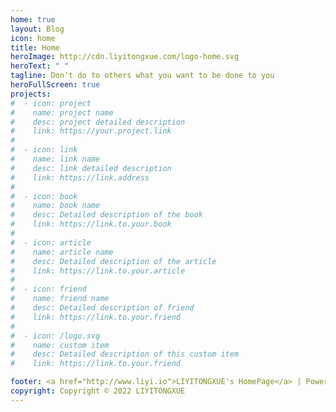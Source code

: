 ```yaml
---
home: true
layout: Blog
icon: home
title: Home
heroImage: http://cdn.liyitongxue.com/logo-home.svg
heroText: " "
tagline: Don't do to others what you want to be done to you
heroFullScreen: true
projects:
#  - icon: project
#    name: project name
#    desc: project detailed description
#    link: https://your.project.link
#
#  - icon: link
#    name: link name
#    desc: link detailed description
#    link: https://link.address
#
#  - icon: book
#    name: book name
#    desc: Detailed description of the book
#    link: https://link.to.your.book
#
#  - icon: article
#    name: article name
#    desc: Detailed description of the article
#    link: https://link.to.your.article
#
#  - icon: friend
#    name: friend name
#    desc: Detailed description of friend
#    link: https://link.to.your.friend
#
#  - icon: /logo.svg
#    name: custom item
#    desc: Detailed description of this custom item
#    link: https://link.to.your.friend

footer: <a href="http://www.liyi.io">LIYITONGXUE's HomePage</a> | Powered By <a href="https://vuepress-theme-hope.github.io/v2/">vuepress-theme-hope</a>
copyright: Copyright © 2022 LIYITONGXUE
---
```

<!-- 
This is a blog home page demo.

To use this layout, you should set both `layout: Blog` and `home: true` in the page front matter.

For related configuration docs, please see [blog homepage](https://vuepress-theme-hope.github.io/v2/guide/blog/home/).
 -->